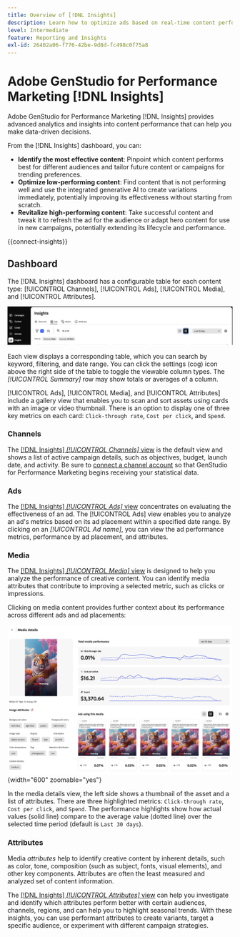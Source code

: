 ```yaml
---
title: Overview of [!DNL Insights]
description: Learn how to optimize ads based on real-time content performance metrics.
level: Intermediate
feature: Reporting and Insights
exl-id: 26402a06-f776-42be-9d8d-fc498c0f75a8
---
```

# Adobe GenStudio for Performance Marketing [!DNL Insights]

Adobe GenStudio for Performance Marketing [!DNL Insights] provides advanced analytics and insights into content performance that can help you make data-driven decisions.

From the [!DNL Insights] dashboard, you can:

- **Identify the most effective content**: Pinpoint which content performs best for different audiences and tailor future content or campaigns for trending preferences.
- **Optimize low-performing content**: Find content that is not performing well and use the integrated generative AI to create variations immediately, potentially improving its effectiveness without starting from scratch.
- **Revitalize high-performing content**: Take successful content and tweak it to refresh the ad for the audience or adapt hero content for use in new campaigns, potentially extending its lifecycle and performance.

{{connect-insights}}

## Dashboard

The [!DNL Insights] dashboard has a configurable table for each content type: [!UICONTROL Channels], [!UICONTROL Ads], [!UICONTROL Media], and [!UICONTROL Attributes].

![[!DNL Insights] dashboard](/help/assets/insights-dashboard.png)

Each view displays a corresponding table, which you can search by keyword, filtering, and date range. You can click the settings (cog) icon above the right side of the table to toggle the viewable column types. The _[!UICONTROL Summary]_ row may show totals or averages of a column.

[!UICONTROL Ads], [!UICONTROL Media], and [!UICONTROL Attributes] include a gallery view that enables you to scan and sort assets using cards with an image or video thumbnail. There is an option to display one of three key metrics on each card: `Click-through rate`, `Cost per click`, and `Spend`.

### Channels

The [[!DNL Insights] _[!UICONTROL Channels]_ view](channels.md) is the default view and shows a list of active campaign details, such as objectives, budget, launch date, and activity. Be sure to [connect a channel account](connect-channel.md) so that GenStudio for Performance Marketing begins receiving your statistical data.

### Ads

The [[!DNL Insights] _[!UICONTROL Ads]_ view](ads.md) concentrates on evaluating the effectiveness of an ad. The [!UICONTROL Ads] view enables you to analyze an ad's metrics based on its ad placement within a specified date range. By clicking on an _[!UICONTROL Ad name]_, you can view the ad performance metrics, performance by ad placement, and attributes.

### Media

The [[!DNL Insights] _[!UICONTROL Media]_ view](media.md) is designed to help you analyze the performance of creative content. You can identify media attributes that contribute to improving a selected metric, such as clicks or impressions.

Clicking on media content provides further context about its performance across different ads and ad placements:

![Media details](/help/assets/insights-media-details.png){width="600" zoomable="yes"}

In the media details view, the left side shows a thumbnail of the asset and a list of attributes. There are three highlighted metrics: `Click-through rate`, `Cost per click`, and `Spend`. The performance highlights show how actual values (solid line) compare to the average value (dotted line) over the selected time period (default is `Last 30 days`).

### Attributes

Media _attributes_ help to identify creative content by inherent details, such as color, tone, composition (such as subject, fonts, visual elements), and other key components. Attributes are often the least measured and analyzed set of content information.

The [[!DNL Insights] _[!UICONTROL Attributes]_ view](attributes.md) can help you investigate and identify which attributes perform better with certain audiences, channels, regions, and can help you to highlight seasonal trends. With these insights, you can use performant attributes to create variants, target a specific audience, or experiment with different campaign strategies.
